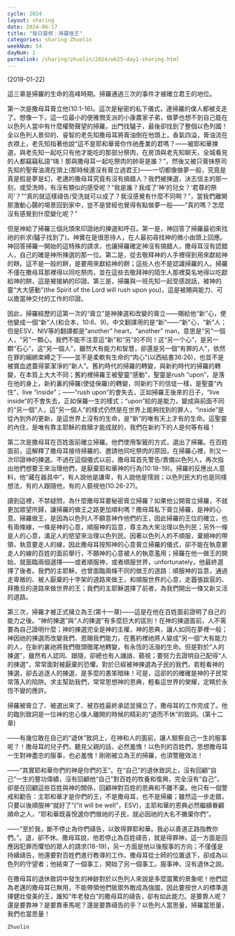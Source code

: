 ```yaml
---
cycle: 2024
layout: sharing
date: 2024-06-17
title: "每日靈修：掃羅做王"
categories: sharing Zhuolin
weekNum: 54
dayNum: 1
permalink: /sharing/zhuolin/2024/wk25-day1-sharing.html
---
```

(2019-01-22)

這三章是掃羅的生命的高峰時期。掃羅通過三次的事件才被確立君王的地位。  

第一次是撒母耳膏立他(10:1-16)。這次是秘密的私下儀式，連掃羅的僕人都被支走了。想像一下，這一位最小的便雅憫支派的小康農家子弟，做夢也想不到自己能在以色列人當中有什麼權勢聲望的掃羅，出門找驢子，最後卻找到了整個以色列國！全以色列人景仰的、睿智的老先知撒母耳將膏油倒在他頭上，香氣四溢，膏油流在衣襟上，老先知指著他說“這不是耶和華膏你作祂產業的君嗎？——被耶和華揀選，與老先知一起吃只有他才能吃的那部分祭肉，在房頂與老先知聊天，全城看見的人都竊竊私語“嗨！那與撒母耳一起吃祭肉的帥哥是誰？”，然後又被只膏抹祭司先知的聖膏油澆在頭上(那時候還沒有膏立過君王)——一切都像做夢一般，究竟是真是假是夢是幻，老邁的撒母耳究竟有沒有搞錯人？我們被揀選，決志信主的那一刻，或受洗時，有沒有類似的感受呢？“我是誰？我成了‘神’的兒女？‘君尊的祭司’？”“真的就這樣禱告/受洗就可以成了？我沒感覺有什麼不同啊？”，當我們離開那激動心腸的場景回到家中，豈不是曾經也覺得有點做夢一般——“真的嗎？怎麼沒有感覺到什麼變化呢？”  

但是神給了掃羅三個兆頭來印證祂的揀選和呼召。第一是，神回答了掃羅最初來找祂的祈求(驢子找到了)。神實在是很恩待人，在人最初尋找神的微小由頭上回應。神回答掃羅一開始的這特殊的請求，也讓掃羅確定神沒有搞錯人，撒母耳沒有認錯人，自己的確是神所揀選的那一位。第二是，從去敬拜神的人手裡得到用來獻給神的餅。這不是一般的餅，是要用來獻給神的餅；這些人也不是認識掃羅的人。掃羅不僅在撒母耳那裡得以同吃祭肉，並在這些去敬拜神的陌生人那裡莫名地得以吃獻給神的餅，這是被接納的印證。第三是，掃羅與一班先知一起受感說話，被神的靈“大大感動”(the Spirit of the Lord will rush upon you)，這是被賜與能力、可以擔當神交付的工作的印證。  

因此，掃羅經歷的這第一次的“膏立”是神揀選和改變的膏立——賜給他“新”心，使他變成一個“新”人(和合本，10:6、9)。中文翻譯用的是“新”——“新”心，“新”人；但是ESV、NIV等的翻譯都是“another” heart，“another” man，意思是“另”一個人，“另”一顆心。我們不能不注意這“新”和“另”的不同！这“另一个心”，是另一顆“石心”，这“另一個人”，雖然大有能力和智慧，卻還是另一個“有罪的人”，依然在罪的綑綁束縛之下——並不是柔軟有生命的“肉心”(以西結書36:26)，也並不是被寶血遮蓋得蒙潔淨的“新人”。舊約時代的掃羅的轉變，與新約時代的掃羅的轉變，在本質上大大不同；舊約裡掃羅王被聖靈“感動”，聖靈是rush “upon”，是落在他的身上，新約裏的掃羅(使徒保羅)的轉變，同新約下的信徒一樣，是聖靈“內住”，live “inside”；——“rush upon”的會失去，正如掃羅王後來的日子，“live inside”的不會失去，正如保羅一生的樣式；“upon”給的是能力，變成與前面不同的“另一個”人，這“另一個人”的樣式仍然是在世界上能夠找到的罪人，“inside”是從內到外的更新，是這世界上沒有的生命，是“新”的唯有天上才有的生命。這聖靈的內住，是唯有靠主耶穌的救贖才能成就的，我們在新約下的人是何等有福！  

第二次是撒母耳在百姓面前確立掃羅。他們使用掣籤的方式，選出了掃羅。在百姓面前，這解釋了撒母耳接待掃羅的、邀請他同吃祭肉的原因，在掃羅心裡，則又一次印證神的揀選。不過在這個儀式以前，撒母耳首先警告/責備以色列人，再次指出他們想要王來治理他們，是厭棄耶和華神的行為(10:18-19)。掃羅的反應出人意料，他“藏在器具中”，有人說他是謙卑，有人說他是懦弱；以色列民大約也是同樣想法，有的人跟隨他，有的人藐視他(10:26-27)。  

讀到這裡，不禁疑問，為什麼撒母耳要秘密膏立掃羅？如果他公開膏立掃羅，不就更加眾望所歸，讓掃羅的做王之路更加順利嗎？撒母耳私下膏立掃羅，是神的心意。掃羅做王，是因為以色列人不願意神作他們的王，因此掃羅的王位的確立，也有兩條線，一條是神的心意，順服神的旨意，尊主為大來治理以色列民；另外一條是人的心意，滿足人的慾望來治理以色列民。因著以色列人的不順服，棄絕神的帶領，執意要走人的線，因此撒母耳按照神的心意膏立掃羅的儀式，卻不能在執意要走人的線的百姓的面前舉行，不願神的心意被人的執意濫用；掃羅在他一做王的開始，就面臨兩個選擇——或者順服神，或者順服世界，unfortunately，他最終選擇了後者。我們的主耶穌，也曾面臨兩條不同的做王的道路：順服神的旨意，通過走卑微的、被人厭棄的十字架的道路來做王，和順服世界的心意，走囂張跋扈的、拜撒旦的道路來做世界的王；我們的主耶穌選擇了前者，為我們開出一條又新又活的道路。  

第三次，掃羅才被正式擁立為王(第十一章)——這是在他在百姓面前證明了自己的能力之後。“神的揀選”與“人的揀選”有多麼巨大的區別！在神的揀選面前，人不需要為自己證明什麼；神的揀選完全是神的主權，神的恩典，讓人如同在夢裡一般；神因祂的揀選而改變我們、恩賜我們能力，在舊約裡祂將人變成“另一個”大有能力的人，在新約裏祂將我們徹頭徹尾地轉變，有永恆的活潑的生命。但是對於“人的揀選”，雖然有人認同、跟隨，卻總也有人譏誚、藐視；要努力去證明自己配得“人的揀選”，常常面對被厭棄的恐懼。對於已經被神揀選為子民的我們，若輕看神的揀選，卻去追逐人的揀選，是多麼的愚笨暗昧！可是，這卻的的確確是神的子民常常落入的陷阱。求主幫助我們，常常思想神的恩典，輕看這世界的榮耀，定睛於永恆不變的應許。  

掃羅被膏立了、被選出來了、被百姓最終承認並擁立了，撒母耳的工作完成了。他的臨別致詞是一位神的忠心僕人離開的時候的精彩的“退而不休”的致詞。(第十二章)  

——有幾位敢在自己的“退休”致詞上，在神和人的面前，讓人驗察自己一生的服事呢？！撒母耳的兒子們，聽見父親的話，必然羞愧！以色列的百姓們，思想撒母耳一生對神盡忠的服事，也必羞愧！剛剛被立為王的掃羅，也須警醒效法！  

——“其實耶和華你們的神是你們的王”。在“自己”的退休致詞上，沒有回顧“自己”一生的豐功偉績，沒有回顧他“自己”對百姓的牧養和復興，完全沒有“自己”，卻是在回顧這些百姓與神的關係，回顧神對百姓的恩典和不離不棄。他只有一個警戒和勸告：主耶和華才是你們的王，不是撒母耳，也不是掃羅；雖然這一步走錯，只要以後順服神“就好了”(“it will be well”，ESV)，主耶和華的恩典必然繼續眷顧順命之人，“耶和華既喜悅選你們做祂的子民，就必因祂的大名不撇棄你們”。  

——“至於我，斷不停止為你們禱告，以致得罪耶和華。我必以善道正路指教你們。”。退，卻不休。撒母耳說，他若停止為百姓禱告，就是得罪神，這一方面是回應因犯罪而懼怕的眾人的請求(18-19)，另一方面是他以後服事的方向；不僅僅是持續禱告，他還要對百姓們進行教導的工作。撒母耳從士師的位置退下，卻成為以色列的守望者；他結束了一個事工，開始了另一個事工。服事神，沒有退休之說。  

在撒母耳的退休致詞中發生的神跡對於以色列人來說是多麼震驚的景象呢！他們認為老邁的撒母耳已無用，不能帶領他們抵禦外敵成為強國，因此要按世人的標準選擇健壯俊美的王，誰知“年老發白”的撒母耳的禱告，卻有如此能力。是要靠人呢？還是要靠神？是要靠車馬呢？還是要靠禱告的手？以色列人當思量，掃羅當思量，我們也當思量！  

`Zhuolin`  
